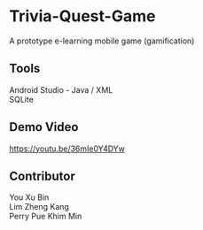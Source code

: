 # Trivia-Quest-Game
A prototype e-learning mobile game (gamification) 

## Tools
Android Studio - Java / XML <br/>
SQLite

## Demo Video
https://youtu.be/36mIe0Y4DYw

## Contributor
You Xu Bin <br/>
Lim Zheng Kang <br/>
Perry Pue Khim Min
